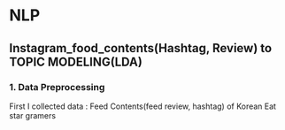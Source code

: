 # NLP
## Instagram_food_contents(Hashtag, Review) to TOPIC MODELING(LDA)

### 1. Data Preprocessing
First I collected data : Feed Contents(feed review, hashtag) of Korean Eat star gramers 
